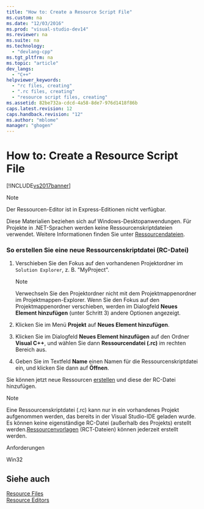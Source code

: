 ```yaml
---
title: "How to: Create a Resource Script File"
ms.custom: na
ms.date: "12/03/2016"
ms.prod: "visual-studio-dev14"
ms.reviewer: na
ms.suite: na
ms.technology: 
  - "devlang-cpp"
ms.tgt_pltfrm: na
ms.topic: "article"
dev_langs: 
  - "C++"
helpviewer_keywords: 
  - "rc files, creating"
  - ".rc files, creating"
  - "resource script files, creating"
ms.assetid: 82be732a-cdcd-4a58-8de7-976d1418f86b
caps.latest.revision: 12
caps.handback.revision: "12"
ms.author: "mblome"
manager: "ghogen"
---
```

# How to: Create a Resource Script File
[!INCLUDE[vs2017banner](../assembler/inline/includes/vs2017banner.md)]

> [!NOTE]
>  Der Ressourcen\-Editor ist in Express\-Editionen nicht verfügbar.  
>   
>  Diese Materialien beziehen sich auf Windows\-Desktopanwendungen. Für Projekte in .NET\-Sprachen werden keine Ressourcenskriptdateien verwendet. Weitere Informationen finden Sie unter [Ressourcendateien](../mfc/resource-files-visual-studio.md).  
  
### So erstellen Sie eine neue Ressourcenskriptdatei \(RC\-Datei\)  
  
1.  Verschieben Sie den Fokus auf den vorhandenen Projektordner im `Solution Explorer`, z. B. "MyProject".  
  
    > [!NOTE]
    >  Verwechseln Sie den Projektordner nicht mit dem Projektmappenordner im Projektmappen\-Explorer. Wenn Sie den Fokus auf den Projektmappenordner verschieben, werden im Dialogfeld **Neues Element hinzufügen** \(unter Schritt 3\) andere Optionen angezeigt.  
  
2.  Klicken Sie im Menü **Projekt** auf **Neues Element hinzufügen**.  
  
3.  Klicken Sie im Dialogfeld **Neues Element hinzufügen** auf den Ordner **Visual C\+\+**, und wählen Sie dann **Ressourcendatei \(.rc\)** im rechten Bereich aus.  
  
4.  Geben Sie im Textfeld **Name** einen Namen für die Ressourcenskriptdatei ein, und klicken Sie dann auf **Öffnen**.  
  
 Sie können jetzt neue Ressourcen [erstellen](../windows/how-to-create-a-resource.md) und diese der RC\-Datei hinzufügen.  
  
> [!NOTE]
>  Eine Ressourcenskriptdatei \(.rc\) kann nur in ein vorhandenes Projekt aufgenommen werden, das bereits in der Visual Studio\-IDE geladen wurde. Es können keine eigenständige RC\-Datei \(außerhalb des Projekts\) erstellt werden.[Ressourcenvorlagen](../windows/how-to-use-resource-templates.md) \(RCT\-Dateien\) können jederzeit erstellt werden.  
  
 Anforderungen  
  
 Win32  
  
## Siehe auch  
 [Resource Files](../mfc/resource-files-visual-studio.md)   
 [Resource Editors](../mfc/resource-editors.md)